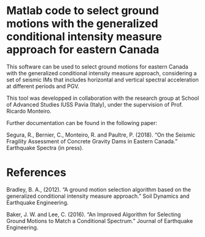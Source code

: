 # Matlab code to select ground motions with the generalized conditional intensity measure approach for eastern Canada

This software can be used to select ground motions for eastern Canada with the generalized conditional intensity measure approach,
considering a set of seismic IMs that includes horizontal and vertical spectral acceleration at different periods and PGV.

This tool was developped in collaboration with the research group at School of Advanced Studies IUSS Pavia (Italy), under the supervision 
of Prof. Ricardo Monteiro.

Further documentation can be found in the following paper:

Segura, R., Bernier, C., Monteiro, R. and Paultre, P. (2018). “On the Seismic Fragility Assessment of Concrete Gravity Dams in Eastern
Canada.” Earthquake Spectra (in press).

# References

Bradley, B. A., (2012). “A ground motion selection algorithm based on the generalized conditional intensity measure approach.”
Soil Dynamics and Earthquake Engineering.

Baker, J. W. and Lee, C. (2016). “An Improved Algorithm for Selecting Ground Motions to Match a Conditional Spectrum.”
Journal of Earthquake Engineering.

